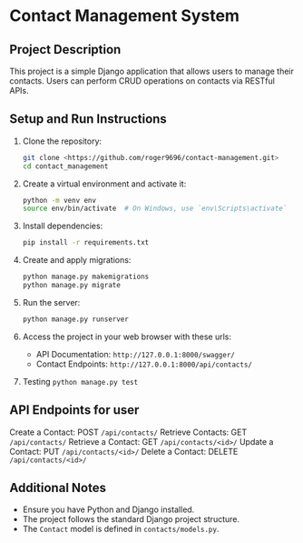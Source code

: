 # Contact Management System

## Project Description

This project is a simple Django application that allows users to manage their contacts. Users can perform CRUD operations on contacts via RESTful APIs.

## Setup and Run Instructions

1. Clone the repository:

   ```bash
   git clone <https://github.com/roger9696/contact-management.git>
   cd contact_management
   ```

2. Create a virtual environment and activate it:

   ```bash
   python -m venv env
   source env/bin/activate  # On Windows, use `env\Scripts\activate`
   ```

3. Install dependencies:

   ```bash
   pip install -r requirements.txt
   ```

4. Create and apply migrations:

   ```bash
   python manage.py makemigrations
   python manage.py migrate
   ```

5. Run the server:

   ```bash
   python manage.py runserver
   ```

6. Access the project in your web browser with these urls:

   - API Documentation: `http://127.0.0.1:8000/swagger/`
   - Contact Endpoints: `http://127.0.0.1:8000/api/contacts/`

7. Testing
   `python manage.py test`

## API Endpoints for user

Create a Contact: POST `/api/contacts/`
Retrieve Contacts: GET `/api/contacts/`
Retrieve a Contact: GET `/api/contacts/<id>/`
Update a Contact: PUT `/api/contacts/<id>/`
Delete a Contact: DELETE `/api/contacts/<id>/`

## Additional Notes

- Ensure you have Python and Django installed.
- The project follows the standard Django project structure.
- The `Contact` model is defined in `contacts/models.py`.
